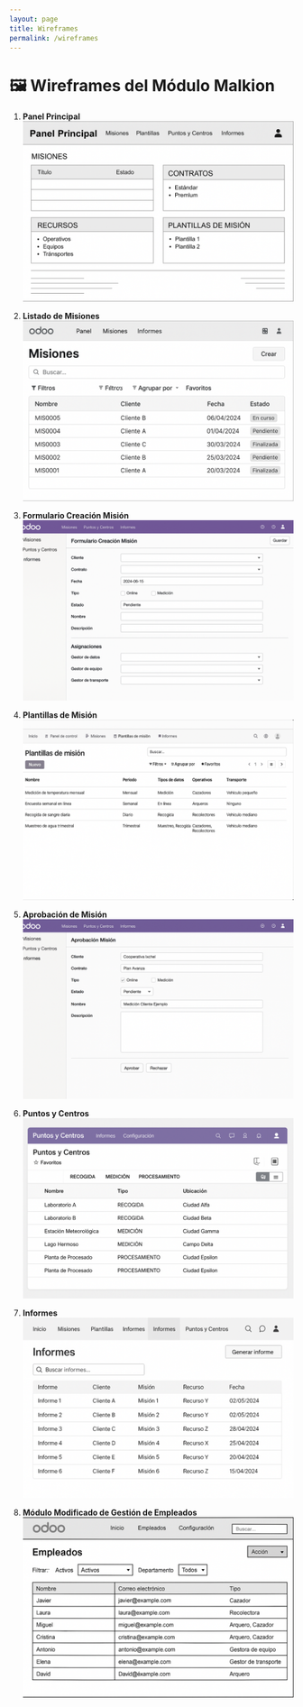 ```yaml
---
layout: page
title: Wireframes
permalink: /wireframes
---
```


# 🖼️ Wireframes del Módulo Malkion

1. **Panel Principal**  
   ![Panel Principal](./assets/images/wireframes/panel_principal.png)

2. **Listado de Misiones**  
   ![Listado Misiones](./assets/images/wireframes/listado_misiones.png)

3. **Formulario Creación Misión**  
   ![Crear Misión](./assets/images/wireframes/creacion_mision.png)

4. **Plantillas de Misión**  
   ![Plantilla Misión](./assets/images/wireframes/plantilla_de_mision.png)
   
5. **Aprobación de Misión**  
   ![Aprobar Misión](./assets/images/wireframes/aprobacion_mision.png)

6. **Puntos y Centros**  
   ![Puntos y Centros](./assets/images/wireframes/puntos_y_centros.png)

7. **Informes**  
   ![Informes](./assets/images/wireframes/Informes.png)

8. **Módulo Modificado de Gestión de Empleados**  
   ![Empleados Modificado](./assets/images/wireframes/empleados.png)
   
  <!--  ![Listado Misiones]({% if jekyll.environment == 'production' %}{{ site.baseurl }}/docs/assets/images/wireframes/listado_misiones.png{% endif %})
   ![test]({% if jekyll.environment == 'production' %}{{ site.baseurl }}/assets/images/wireframes/panel_principal.png{% else %}/docs/assets/images/wireframes/panel_principal.png{% endif %}) -->
